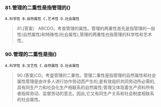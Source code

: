 ### 81.管理的二重性是指管理的()
    A.科学性 B.自然属性 C.艺术性 D.社会属性

>   81.[答案〕 ABCDO。考查管理的属性。管理的两重性首先是指管理的一般性(自然属性)和特殊性(社会属性),管理的两重性也指管理的科学性和艺术性。

### 90.管理的二重性是指()
    A.科学性 B.文艺性 C.自然属性 D.社会属性

>   90.(答案)CD。考査管理的二重性。管理二重性是指管理的自然属性和社会属性管理是由许多人进行协作劳动而产生的,是有效组织共同劳动所必需的,具有同生产力和社会化生产相联系的自然属性;管理又体现着生产资料所有者指挥劳动、监督劳动的意志。因此,它又有同生产关系和社会制度相联系的社会属性。
